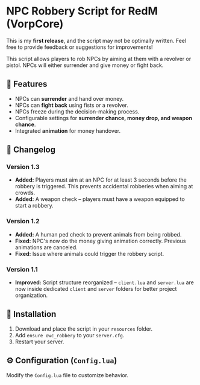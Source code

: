 # NPC Robbery Script for RedM (VorpCore)

This is my **first release**, and the script may not be optimally written. Feel free to provide feedback or suggestions for improvements!  

This script allows players to rob NPCs by aiming at them with a revolver or pistol. NPCs will either surrender and give money or fight back.

## 📌 Features
- NPCs can **surrender** and hand over money.
- NPCs can **fight back** using fists or a revolver.
- NPCs freeze during the decision-making process.
- Configurable settings for **surrender chance, money drop, and weapon chance**.
- Integrated **animation** for money handover.

## 🔄 Changelog

### Version 1.3
- **Added:** Players must aim at an NPC for at least 3 seconds before the robbery is triggered. This prevents accidental robberies when aiming at crowds.
- **Added:** A weapon check – players must have a weapon equipped to start a robbery.

### Version 1.2
- **Added:** A human ped check to prevent animals from being robbed.
- **Fixed:** NPC's now do the money giving animation correctly. Previous animations are canceled.
- **Fixed:** Issue where animals could trigger the robbery script.

### Version 1.1
- **Improved:** Script structure reorganized – `client.lua` and `server.lua` are now inside dedicated `client` and `server` folders for better project organization.


## 🔧 Installation
1. Download and place the script in your `resources` folder.
2. Add `ensure owc_robbery` to your `server.cfg`.
3. Restart your server.

## ⚙️ Configuration (`Config.lua`)
Modify the `Config.lua` file to customize behavior.

